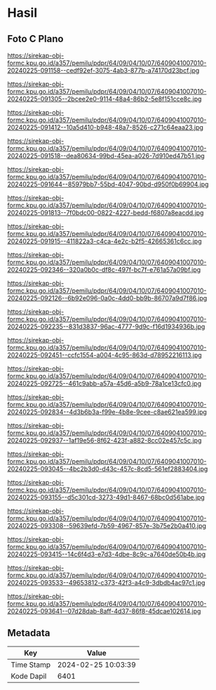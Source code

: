 # Hasil

## Foto C Plano

https://sirekap-obj-formc.kpu.go.id/a357/pemilu/pdpr/64/09/04/10/07/6409041007010-20240225-091158--cedf92ef-3075-4ab3-877b-a74170d23bcf.jpg

https://sirekap-obj-formc.kpu.go.id/a357/pemilu/pdpr/64/09/04/10/07/6409041007010-20240225-091305--2bcee2e0-9114-48a4-86b2-5e8f151cce8c.jpg

https://sirekap-obj-formc.kpu.go.id/a357/pemilu/pdpr/64/09/04/10/07/6409041007010-20240225-091412--10a5d410-b948-48a7-8526-c271c64eaa23.jpg

https://sirekap-obj-formc.kpu.go.id/a357/pemilu/pdpr/64/09/04/10/07/6409041007010-20240225-091518--dea80634-99bd-45ea-a026-7d910ed47b51.jpg

https://sirekap-obj-formc.kpu.go.id/a357/pemilu/pdpr/64/09/04/10/07/6409041007010-20240225-091644--85979bb7-55bd-4047-90bd-d950f0b69904.jpg

https://sirekap-obj-formc.kpu.go.id/a357/pemilu/pdpr/64/09/04/10/07/6409041007010-20240225-091813--7f0bdc00-0822-4227-bedd-f6807a8eacdd.jpg

https://sirekap-obj-formc.kpu.go.id/a357/pemilu/pdpr/64/09/04/10/07/6409041007010-20240225-091915--411822a3-c4ca-4e2c-b2f5-42665361c6cc.jpg

https://sirekap-obj-formc.kpu.go.id/a357/pemilu/pdpr/64/09/04/10/07/6409041007010-20240225-092346--320a0b0c-df8c-497f-bc7f-e761a57a09bf.jpg

https://sirekap-obj-formc.kpu.go.id/a357/pemilu/pdpr/64/09/04/10/07/6409041007010-20240225-092126--6b92e096-0a0c-4dd0-bb9b-86707a9d7f86.jpg

https://sirekap-obj-formc.kpu.go.id/a357/pemilu/pdpr/64/09/04/10/07/6409041007010-20240225-092235--831d3837-96ac-4777-9d9c-f16d1934936b.jpg

https://sirekap-obj-formc.kpu.go.id/a357/pemilu/pdpr/64/09/04/10/07/6409041007010-20240225-092451--ccfc1554-a004-4c95-863d-d78952216113.jpg

https://sirekap-obj-formc.kpu.go.id/a357/pemilu/pdpr/64/09/04/10/07/6409041007010-20240225-092725--461c9abb-a57a-45d6-a5b9-78a1ce13cfc0.jpg

https://sirekap-obj-formc.kpu.go.id/a357/pemilu/pdpr/64/09/04/10/07/6409041007010-20240225-092834--4d3b6b3a-f99e-4b8e-9cee-c8ae621ea599.jpg

https://sirekap-obj-formc.kpu.go.id/a357/pemilu/pdpr/64/09/04/10/07/6409041007010-20240225-092937--1af19e56-8f62-423f-a882-8cc02e457c5c.jpg

https://sirekap-obj-formc.kpu.go.id/a357/pemilu/pdpr/64/09/04/10/07/6409041007010-20240225-093045--4bc2b3d0-d43c-457c-8cd5-561ef2883404.jpg

https://sirekap-obj-formc.kpu.go.id/a357/pemilu/pdpr/64/09/04/10/07/6409041007010-20240225-093155--d5c301cd-3273-49d1-8467-68bc0d561abe.jpg

https://sirekap-obj-formc.kpu.go.id/a357/pemilu/pdpr/64/09/04/10/07/6409041007010-20240225-093308--59639efd-7b59-4967-857e-3b75e2b0a410.jpg

https://sirekap-obj-formc.kpu.go.id/a357/pemilu/pdpr/64/09/04/10/07/6409041007010-20240225-093415--14c6f4d3-e7d3-4dbe-8c9c-a7640de50b4b.jpg

https://sirekap-obj-formc.kpu.go.id/a357/pemilu/pdpr/64/09/04/10/07/6409041007010-20240225-093533--49653812-c373-42f3-a4c9-3dbdb4ac97c1.jpg

https://sirekap-obj-formc.kpu.go.id/a357/pemilu/pdpr/64/09/04/10/07/6409041007010-20240225-093641--07d28dab-8aff-4d37-86f8-45dcae102614.jpg


## Metadata

| Key        | Value               |
| ---------- | ------------------- |
| Time Stamp | 2024-02-25 10:03:39 |
| Kode Dapil | 6401                |




